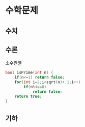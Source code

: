

# 수학문제
## 수치

## 수론
소수판별


```c++
bool isPrime(int n)	{
	if(n<=1) return false;
	for(int i=2;i<sqrt(n)+.1;i++)
		if(n%i==0)
			return false;
	return true;
}
```


## 기하
